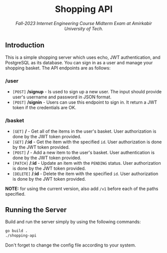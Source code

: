 <h1 align="center">Shopping API</h1>
<h6 align="center">Fall-2023 Internet Engineering Course Midterm Exam at Amirkabir University of Tech.</h6>


## Introduction
This is a simple shopping server which uses echo, JWT authentication, and PostgreSQL as its database. You can sign in as a user and manage your shopping basket.
The API endpoints are as follows:
### /user
  * `[POST]` **/signup** - Is used to sign up a new user. The input should provide user's username and password in JSON format.
  * `[POST]` **/signin** - Users can use this endpoint to sign in. It return a JWT token if the credentials are OK.
### /basket
  * `[GET]` **/** - Get all of the items in the user's basket. User authorization is done by the JWT token provided.
  * `[GET]` **/:id** - Get the item with the specified `id`. User authorization is done by the JWT token provided.
  * `[POST]` **/** - Add a new item to the user's basket. User authentication is done by the JWT token provided.
  * `[PATCH]` **/:id** - Update an item with the `PENDING` status. User authorization is done by the JWT token provided.
  * `[DELETE]` **/:id** - Delete the item with the specified `id`. User authorization is done by the JWT token provided.

**NOTE:** for using the current version, also add `/v1` before each of the paths specified.

## Running the Server

Build and run the server simply by using the following commands:

```bash
go build .
./shopping-api
```
Don't forget to change the config file according to your system.
